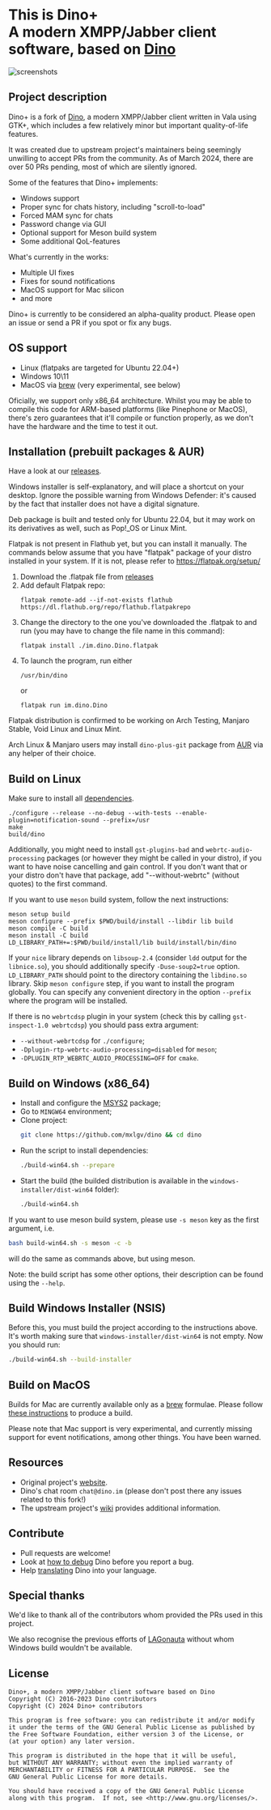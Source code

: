 This is Dino+<br />
A modern XMPP/Jabber client software, based on [Dino](https://github.com/dino/dino/)
=======

![screenshots](dino_plus.png)

Project description
------------
Dino+ is a fork of [Dino](https://github.com/dino/dino), a modern XMPP/Jabber client written in Vala using GTK+, which includes a few relatively minor but important quality-of-life features. 

It was created due to upstream project's maintainers being seemingly unwilling to accept PRs from the community. As of March 2024, there are over 50 PRs pending, most of which are silently ignored.

Some of the features that Dino+ implements:

* Windows support
* Proper sync for chats history, including "scroll-to-load"
* Forced MAM sync for chats
* Password change via GUI
* Optional support for Meson build system
* Some additional QoL-features

What's currently in the works:

* Multiple UI fixes
* Fixes for sound notifications
* MacOS support for Mac silicon
* and more

Dino+ is currently to be considered an alpha-quality product. Please open an issue or send a PR if you spot or fix any bugs.

OS support
------------
* Linux (flatpaks are targeted for Ubuntu 22.04+)
* Windows 10\11
* MacOS via [brew](https://brew.sh/) (very experimental, see below)

Oficially, we support only x86_64 architecture. Whilst you may be able to compile this code for ARM-based platforms (like Pinephone or MacOS), there's zero guarantees that it'll compile or function properly, as we don't have the hardware and the time to test it out.

Installation (prebuilt packages & AUR)
------------
Have a look at our [releases](https://github.com/mxlgv/dino/releases).

Windows installer is self-explanatory, and will place a shortcut on your desktop. Ignore the possible warning from Windows Defender: it's caused by the fact that installer does not have a digital signature.

Deb package is built and tested only for Ubuntu 22.04, but it may work on its derivatives as well, such as Pop!_OS or Linux Mint.

Flatpak is not present in Flathub yet, but you can install it manually. The commands below assume that you have "flatpak" package of your distro installed in your system. If it is not, please refer to https://flatpak.org/setup/

1) Download the .flatpak file from [releases](https://github.com/mxlgv/dino/releases)
2) Add default Flatpak repo:
    ```
    flatpak remote-add --if-not-exists flathub https://dl.flathub.org/repo/flathub.flatpakrepo
    ```
3) Change the directory to the one you've downloaded the .flatpak to and run (you may have to change the file name in this command):
    ```
    flatpak install ./im.dino.Dino.flatpak
    ```
4) To launch the program, run either
    ```
    /usr/bin/dino
    ```
    or
    ```
    flatpak run im.dino.Dino
    ```

Flatpak distribution is confirmed to be working on Arch Testing, Manjaro Stable, Void Linux and Linux Mint.

Arch Linux & Manjaro users may install `dino-plus-git` package from [AUR](https://aur.archlinux.org/packages/dino-plus-git) via any helper of their choice.

Build on Linux
-----
Make sure to install all [dependencies](https://github.com/dino/dino/wiki/Build#dependencies).

    ./configure --release --no-debug --with-tests --enable-plugin=notification-sound --prefix=/usr
    make
    build/dino

Additionally, you might need to install `gst-plugins-bad` and `webrtc-audio-processing` packages (or however they might be called in your distro), if you want to have noise cancelling and gain control. If you don't want that or your distro don't have that package, add "--without-webrtc" (without quotes) to the first command.

If you want to use `meson` build system, follow the next instructions:

    meson setup build
    meson configure --prefix $PWD/build/install --libdir lib build
    meson compile -C build
    meson install -C build
    LD_LIBRARY_PATH+=:$PWD/build/install/lib build/install/bin/dino

If your `nice` library depends on `libsoup-2.4` (consider `ldd` output for the `libnice.so`), you should additionally specify `-Duse-soup2=true` option.
`LD_LIBRARY_PATH` should point to the directory containing the `libdino.so` library.
Skip `meson configure` step, if you want to install the program globally.
You can specify any convenient directory in the option `--prefix` where the program will be installed.

If there is no `webrtcdsp` plugin in your system (check this by calling `gst-inspect-1.0 webrtcdsp`) you should pass extra argument:

* `--without-webrtcdsp` for `./configure`;
* `-Dplugin-rtp-webrtc-audio-processing=disabled` for `meson`;
* `-DPLUGIN_RTP_WEBRTC_AUDIO_PROCESSING=OFF` for `cmake`.

Build on Windows (x86_64)
------------
- Install and configure the [MSYS2](https://www.msys2.org/) package;
- Go to `MINGW64` environment;
- Clone project:
    ```sh
    git clone https://github.com/mxlgv/dino && cd dino
    ```
- Run the script to install dependencies:
    ```sh
    ./build-win64.sh --prepare
    ```
- Start the build (the builded distribution is available in the `windows-installer/dist-win64` folder):
    ```sh
    ./build-win64.sh
    ```
If you want to use meson build system, please use `-s meson` key as the first argument, i.e.
   ```sh
   bash build-win64.sh -s meson -c -b
   ```
will do the same as commands above, but using meson.

Note: the build script has some other options, their description can be found using the `--help`.

Build Windows Installer (NSIS)
------------
Before this, you must build the project according to the instructions above. It's worth making sure that `windows-installer/dist-win64` is not empty.
Now you should run:
```sh
./build-win64.sh --build-installer
```

Build on MacOS
------------
Builds for Mac are currently available only as a [brew](https://brew.sh/) formulae. Please follow [these instructions](https://github.com/mxlgv/dino/blob/master/BUILD_MACOS.md) to produce a build.

Please note that Mac support is very experimental, and currently missing support for event notifications, among other things. You have been warned.

Resources
---------
- Original project's [website](https://dino.im).
- Dino's chat room `chat@dino.im` (please don't post there any issues related to this fork!)
- The upstream project's [wiki](https://github.com/dino/dino/wiki) provides additional information.

Contribute
----------
- Pull requests are welcome!
- Look at [how to debug](https://github.com/dino/dino/wiki/Debugging) Dino before you report a bug.
- Help [translating](https://github.com/dino/dino/wiki/Translations) Dino into your language.

Special thanks
----------
We'd like to thank all of the contributors whom provided the PRs used in this project.

We also recognise the previous efforts of [LAGonauta](https://github.com/LAGonauta) without whom Windows build wouldn't be available.

License
-------
    Dino+, a modern XMPP/Jabber client software based on Dino
    Copyright (C) 2016-2023 Dino contributors
    Copyright (C) 2024 Dino+ contributors

    This program is free software: you can redistribute it and/or modify
    it under the terms of the GNU General Public License as published by
    the Free Software Foundation, either version 3 of the License, or
    (at your option) any later version.

    This program is distributed in the hope that it will be useful,
    but WITHOUT ANY WARRANTY; without even the implied warranty of
    MERCHANTABILITY or FITNESS FOR A PARTICULAR PURPOSE.  See the
    GNU General Public License for more details.

    You should have received a copy of the GNU General Public License
    along with this program.  If not, see <http://www.gnu.org/licenses/>.
